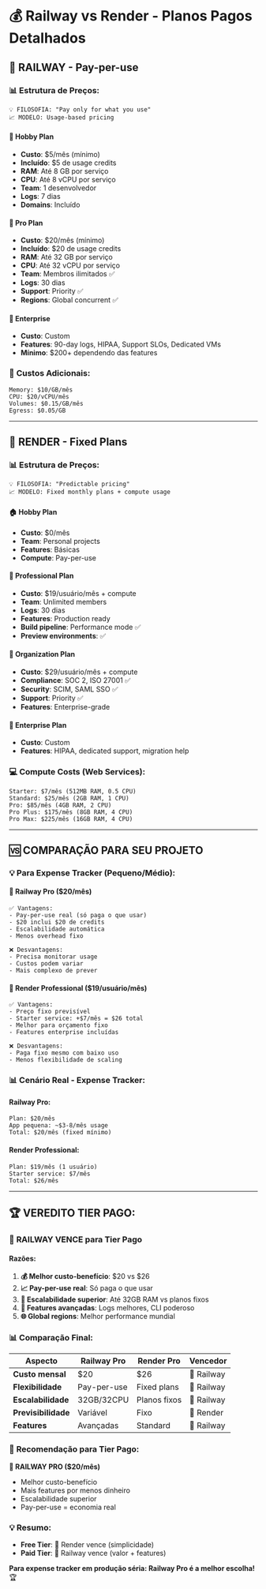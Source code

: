 # 💰 Railway vs Render - Planos Pagos Detalhados

## 🚂 **RAILWAY - Pay-per-use**

### 📊 **Estrutura de Preços:**
```
💡 FILOSOFIA: "Pay only for what you use"
📈 MODELO: Usage-based pricing
```

#### **🎯 Hobby Plan**
- **Custo**: $5/mês (mínimo)
- **Incluído**: $5 de usage credits
- **RAM**: Até 8 GB por serviço
- **CPU**: Até 8 vCPU por serviço
- **Team**: 1 desenvolvedor
- **Logs**: 7 dias
- **Domains**: Incluído

#### **🚀 Pro Plan**
- **Custo**: $20/mês (mínimo)
- **Incluído**: $20 de usage credits
- **RAM**: Até 32 GB por serviço
- **CPU**: Até 32 vCPU por serviço
- **Team**: Membros ilimitados ✅
- **Logs**: 30 dias
- **Support**: Priority ✅
- **Regions**: Global concurrent ✅

#### **🏢 Enterprise**
- **Custo**: Custom
- **Features**: 90-day logs, HIPAA, Support SLOs, Dedicated VMs
- **Mínimo**: $200+ dependendo das features

### 💸 **Custos Adicionais:**
```
Memory: $10/GB/mês
CPU: $20/vCPU/mês
Volumes: $0.15/GB/mês
Egress: $0.05/GB
```

---

## 🎨 **RENDER - Fixed Plans**

### 📊 **Estrutura de Preços:**
```
💡 FILOSOFIA: "Predictable pricing"
📈 MODELO: Fixed monthly plans + compute usage
```

#### **🏠 Hobby Plan**
- **Custo**: $0/mês
- **Team**: Personal projects
- **Features**: Básicas
- **Compute**: Pay-per-use

#### **💼 Professional Plan**
- **Custo**: $19/usuário/mês + compute
- **Team**: Unlimited members
- **Logs**: 30 dias
- **Features**: Production ready
- **Build pipeline**: Performance mode ✅
- **Preview environments**: ✅

#### **🏢 Organization Plan**
- **Custo**: $29/usuário/mês + compute
- **Compliance**: SOC 2, ISO 27001 ✅
- **Security**: SCIM, SAML SSO ✅
- **Support**: Priority ✅
- **Features**: Enterprise-grade

#### **🎯 Enterprise Plan**
- **Custo**: Custom
- **Features**: HIPAA, dedicated support, migration help

### 💻 **Compute Costs (Web Services):**
```
Starter: $7/mês (512MB RAM, 0.5 CPU)
Standard: $25/mês (2GB RAM, 1 CPU)
Pro: $85/mês (4GB RAM, 2 CPU)
Pro Plus: $175/mês (8GB RAM, 4 CPU)
Pro Max: $225/mês (16GB RAM, 4 CPU)
```

---

## 🆚 **COMPARAÇÃO PARA SEU PROJETO**

### 💡 **Para Expense Tracker (Pequeno/Médio):**

#### **🚂 Railway Pro ($20/mês)**
```
✅ Vantagens:
- Pay-per-use real (só paga o que usar)
- $20 inclui $20 de credits
- Escalabilidade automática
- Menos overhead fixo

❌ Desvantagens:
- Precisa monitorar usage
- Custos podem variar
- Mais complexo de prever
```

#### **🎨 Render Professional ($19/usuário/mês)**
```
✅ Vantagens:
- Preço fixo previsível
- Starter service: +$7/mês = $26 total
- Melhor para orçamento fixo
- Features enterprise incluídas

❌ Desvantagens:
- Paga fixo mesmo com baixo uso
- Menos flexibilidade de scaling
```

### 📊 **Cenário Real - Expense Tracker:**

#### **Railway Pro:**
```
Plan: $20/mês
App pequena: ~$3-8/mês usage
Total: $20/mês (fixed mínimo)
```

#### **Render Professional:**
```
Plan: $19/mês (1 usuário)
Starter service: $7/mês
Total: $26/mês
```

---

## 🏆 **VEREDITO TIER PAGO:**

### 🥇 **RAILWAY VENCE para Tier Pago**

#### **Razões:**
1. **💰 Melhor custo-benefício**: $20 vs $26
2. **📈 Pay-per-use real**: Só paga o que usar
3. **🚀 Escalabilidade superior**: Até 32GB RAM vs planos fixos
4. **🔧 Features avançadas**: Logs melhores, CLI poderoso
5. **🌐 Global regions**: Melhor performance mundial

### 📊 **Comparação Final:**

| Aspecto | Railway Pro | Render Pro | Vencedor |
|---------|-------------|------------|----------|
| **Custo mensal** | $20 | $26 | 🚂 Railway |
| **Flexibilidade** | Pay-per-use | Fixed plans | 🚂 Railway |
| **Escalabilidade** | 32GB/32CPU | Planos fixos | 🚂 Railway |
| **Previsibilidade** | Variável | Fixo | 🎨 Render |
| **Features** | Avançadas | Standard | 🚂 Railway |

### 🎯 **Recomendação para Tier Pago:**

**🚂 RAILWAY PRO ($20/mês)**
- Melhor custo-benefício
- Mais features por menos dinheiro
- Escalabilidade superior
- Pay-per-use = economia real

### 💡 **Resumo:**
- **Free Tier**: 🎨 Render vence (simplicidade)
- **Paid Tier**: 🚂 Railway vence (valor + features)

**Para expense tracker em produção séria: Railway Pro é a melhor escolha!** 🏆
